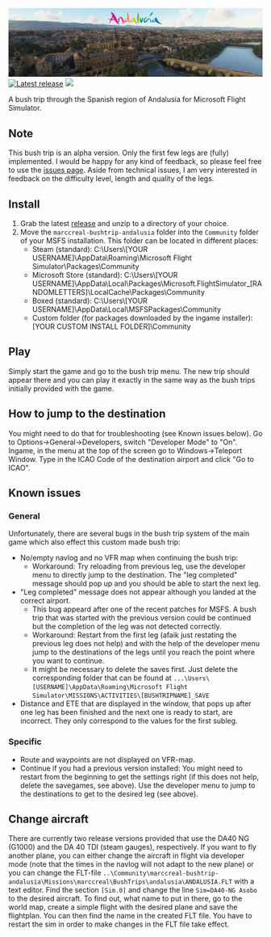 [![Andalusia Bush Trip](/misc/logo_cordoba_ingame.png)](https://github.com/marccreal/AndalusiaBushTrip)
[![Latest release](https://img.shields.io/github/v/tag/marccreal/AndalusiaBushTrip?label=release&style=for-the-badge)](https://github.com/marccreal/AndalusiaBushTrip/releases/latest) [![](https://img.shields.io/github/downloads/marccreal/AndalusiaBushTrip/total?style=for-the-badge)](https://github.com/marccreal/AndalusiaBushTrip/releases/latest)

A bush trip through the Spanish region of Andalusia for Microsoft Flight Simulator.

## Note
This bush trip is an alpha version. Only the first few legs are (fully) implemented. I would be happy for any kind of feedback, so please feel free to use the [issues page](https://github.com/marccreal/AndalusiaBushTrip/issues). Aside from technical issues, I am very interested in feedback on the difficulty level, length and quality of the legs.

## Install
1. Grab the latest [release](https://github.com/marccreal/AndalusiaBushTrip/releases/latest) and unzip to a directory of your choice.
2. Move the `marccreal-bushtrip-andalusia` folder into the `Community` folder of your MSFS installation. This folder can be located in different places:
   * Steam (standard): C:\Users\\[YOUR USERNAME]\AppData\Roaming\Microsoft Flight Simulator\Packages\Community
   * Microsoft Store (standard): C:\Users\\[YOUR USERNAME]\AppData\Local\Packages\Microsoft.FlightSimulator_[RANDOMLETTERS]\LocalCache\Packages\Community
   * Boxed (standard): C:\Users\\[YOUR USERNAME]\AppData\Local\MSFSPackages\Community
   * Custom folder (for packages downloaded by the ingame installer): [YOUR CUSTOM INSTALL FOLDER]\Community

## Play
Simply start the game and go to the bush trip menu. The new trip should appear there and you can play it exactly in the same way as the bush trips initially provided with the game.

## How to jump to the destination
You might need to do that for troubleshooting (see Known issues below). Go to Options->General->Developers, switch "Developer Mode" to "On". Ingame, in the menu at the top of the screen go to Windows->Teleport Window. Type in the ICAO Code of the destination airport and click "Go to ICAO".

## Known issues
### General
Unfortunately, there are several bugs in the bush trip system of the main game which also effect this custom made bush trip:
- No/empty navlog and no VFR map when continuing the bush trip:
  - Workaround: Try reloading from previous leg, use the developer menu to directly jump to the destination. The "leg completed" message should pop up and you should be able to start the next leg.
- "Leg completed" message does not appear although you landed at the correct airport.
  - This bug appeard after one of the recent patches for MSFS. A bush trip that was started with the previous version could be continued but the completion of the leg was not detected correctly.
  - Workaround: Restart from the first leg (afaik just restating the previous leg does not help) and with the help of the developer menu jump to the destinations of the legs until you reach the point where you want to continue.
  - It might be necessary to delete the saves first. Just delete the corresponding folder that can be found at `...\Users\[USERNAME]\AppData\Roaming\Microsoft Flight Simulator\MISSIONS\ACTIVITIES\[BUSHTRIPNAME]_SAVE`
- Distance and ETE that are displayed in the window, that pops up after one leg has been finished and the next one is ready to start, are incorrect. They only correspond to the values for the first subleg.

### Specific
- Route and waypoints are not displayed on VFR-map.
- Continue if you had a previous version installed:
  You might need to restart from the beginning to get the settings right (if this does not help, delete the savegames, see above). Use the developer menu to jump to the destinations to get to the desired leg (see above).

## Change aircraft
There are currently two release versions provided that use the DA40 NG (G1000) and the DA 40 TDI (steam gauges), respectively. If you want to fly another plane, you can either change the aircraft in flight via developer mode (note that the times in the navlog will not adapt to the new plane) or you can change the FLT-file `..\Community\marccreal-bushtrip-andalusia\Missions\marccreal\BushTrips\andalusia\ANDALUSIA.FLT` with a text editor. Find the section `[Sim.0]` and change the line `Sim=DA40-NG Asobo` to the desired aircraft. To find out, what name to put in there, go to the world map, create a simple flight with the desired plane and save the flightplan. You can then find the name in the created FLT file. You have to restart the sim in order to make changes in the FLT file take effect.
